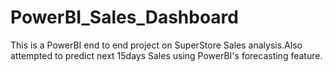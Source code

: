 # PowerBI_Sales_Dashboard
This is a PowerBI end to end project on SuperStore Sales analysis.Also attempted to predict next 15days Sales using PowerBI's forecasting feature.
